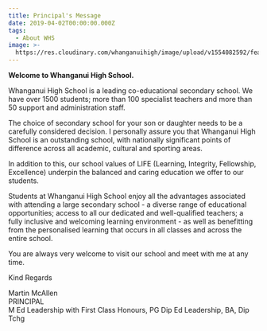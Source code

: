 ```yaml
---
title: Principal's Message
date: 2019-04-02T00:00:00.000Z
tags:
  - About WHS
image: >-
  https://res.cloudinary.com/whanganuihigh/image/upload/v1554082592/feature-image.jpg
---
```


**Welcome to Whanganui High School.**  

Whanganui High School is a leading co-educational secondary school. We have over 1500 students; more than 100 specialist teachers and more than 50 support and administration staff.  

The choice of secondary school for your son or daughter needs to be a carefully considered decision. I personally assure you that Whanganui High School is an outstanding school, with nationally significant points of difference across all academic, cultural and sporting areas.  

In addition to this, our school values of LIFE (Learning, Integrity, Fellowship, Excellence) underpin the balanced and caring education we offer to our students.  

Students at Whanganui High School enjoy all the advantages associated with attending a large secondary school - a diverse range of educational opportunities; access to all our dedicated and well-qualified teachers; a fully inclusive and welcoming learning environment - as well as benefitting from the personalised learning that occurs in all classes and across the entire school.  

You are always very welcome to visit our school and meet with me at any time.  

Kind Regards  


Martin McAllen  
PRINCIPAL  
M Ed Leadership with First Class Honours, PG Dip Ed Leadership, BA, Dip Tchg  
